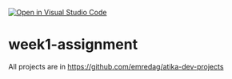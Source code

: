 [![Open in Visual Studio Code](https://classroom.github.com/assets/open-in-vscode-f059dc9a6f8d3a56e377f745f24479a46679e63a5d9fe6f495e02850cd0d8118.svg)](https://classroom.github.com/online_ide?assignment_repo_id=7354654&assignment_repo_type=AssignmentRepo)
# week1-assignment

All projects are in https://github.com/emredag/atika-dev-projects
